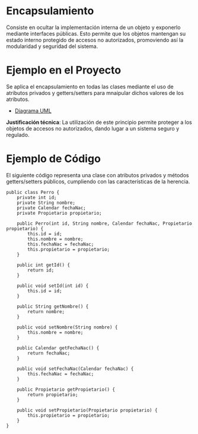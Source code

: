 # Encapsulamiento
Consiste en ocultar la implementación interna de un objeto y exponerlo mediante interfaces públicas. Esto permite que los objetos mantengan su estado interno protegido de accesos no autorizados, promoviendo así la modularidad y seguridad del sistema.

# Ejemplo en el Proyecto
Se aplica el encapsulamiento en todas las clases mediante el uso de atributos privados y getters/setters para mnaipular dichos valores de los atributos.

- [Diagrama UML](https://drive.google.com/file/d/1IS_39AykBr312jyXRHkYRvfO6NLZuoFT/view)

**Justificación técnica**: La utilización de este principio permite proteger a los objetos de accesos no autorizados, dando lugar a un sistema seguro y regulado.

# Ejemplo de Código
El siguiente código representa una clase con atributos privados y métodos getters/setters públicos, cumpliendo con las características de la herencia.
```
public class Perro {
    private int id;
    private String nombre;
    private Calendar fechaNac;
    private Propietario propietario;

    public Perro(int id, String nombre, Calendar fechaNac, Propietario propietario) {
        this.id = id;
        this.nombre = nombre;
        this.fechaNac = fechaNac;
        this.propietario = propietario;
    }

    public int getId() {
        return id;
    }

    public void setId(int id) {
        this.id = id;
    }

    public String getNombre() {
        return nombre;
    }

    public void setNombre(String nombre) {
        this.nombre = nombre;
    }

    public Calendar getFechaNac() {
        return fechaNac;
    }

    public void setFechaNac(Calendar fechaNac) {
        this.fechaNac = fechaNac;
    }

    public Propietario getPropietario() {
        return propietario;
    }

    public void setPropietario(Propietario propietario) {
        this.propietario = propietario;
    }
}
```

